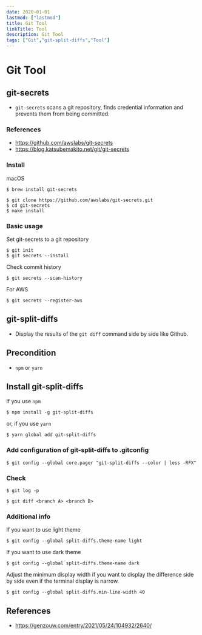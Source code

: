 ```yaml
---
date: 2020-01-01
lastmod: ["lastmod"]
title: Git Tool
linkTitle: Tool
description: Git Tool
tags: ["Git","git-split-diffs","Tool"]
---
```


# Git Tool

## git-secrets

- `git-secrets` scans a git repository, finds credential information and prevents them from being committed.

### References
- https://github.com/awslabs/git-secrets
- https://blog.katsubemakito.net/git/git-secrets

### Install
macOS
```shell
$ brew install git-secrets
```

```shell
$ git clone https://github.com/awslabs/git-secrets.git
$ cd git-secrets
$ make install
```

### Basic usage
Set git-secrets to a git repository
```shell
$ git init
$ git secrets --install
```
Check commit history
```shell
$ git secrets --scan-history
```
For AWS
```shell
$ git secrets --register-aws
```

## git-split-diffs
* Display the results of the `git diff` command side by side like Github.

## Precondition
* `npm` or `yarn`

## Install git-split-diffs
If you use `npm`
```shell
$ npm install -g git-split-diffs
```
or, if you use `yarn`
```shell
$ yarn global add git-split-diffs
```

### Add configuration of git-split-diffs to .gitconfig
```shell
$ git config --global core.pager "git-split-diffs --color | less -RFX"
```

### Check
```shell
$ git log -p
```
```shell
$ git diff <branch A> <branch B>
```

### Additional info
If you want to use light theme
```shell
$ git config --global split-diffs.theme-name light
```

If you want to use dark theme
```shell
$ git config --global split-diffs.theme-name dark
```

Adjust the minimum display width if you want to display the difference side by side even if the terminal display is narrow.
```shell
$ git config --global split-diffs.min-line-width 40
```

## References
* https://genzouw.com/entry/2021/05/24/104932/2640/